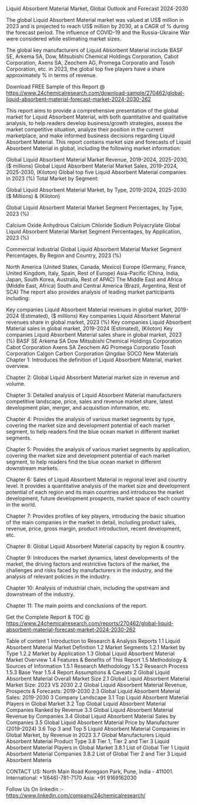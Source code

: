 Liquid Absorbent Material Market, Global Outlook and Forecast 2024-2030

The global Liquid Absorbent Material market was valued at US$ million in 2023 and is projected to reach US$ million by 2030, at a CAGR of % during the forecast period. The influence of COVID-19 and the Russia-Ukraine War were considered while estimating market sizes.

The global key manufacturers of Liquid Absorbent Material include BASF SE, Arkema SA, Dow, Mitsubishi Chemical Holdings Corporation, Cabot Corporation, Axens SA, Zeochem AG, Promega Corporatio and Tosoh Corporation, etc. in 2023, the global top five players have a share approximately % in terms of revenue.

Download FREE Sample of this Report @ https://www.24chemicalresearch.com/download-sample/270462/global-liquid-absorbent-material-forecast-market-2024-2030-262

This report aims to provide a comprehensive presentation of the global market for Liquid Absorbent Material, with both quantitative and qualitative analysis, to help readers develop business/growth strategies, assess the market competitive situation, analyze their position in the current marketplace, and make informed business decisions regarding Liquid Absorbent Material. This report contains market size and forecasts of Liquid Absorbent Material in global, including the following market information:

Global Liquid Absorbent Material Market Revenue, 2019-2024, 2025-2030, ($ millions)
Global Liquid Absorbent Material Market Sales, 2019-2024, 2025-2030, (Kiloton)
Global top five Liquid Absorbent Material companies in 2023 (%)
Total Market by Segment:

Global Liquid Absorbent Material Market, by Type, 2019-2024, 2025-2030 ($ Millions) & (Kiloton)

Global Liquid Absorbent Material Market Segment Percentages, by Type, 2023 (%)

Calcium Oxide
Anhydrous Calcium Chloride
Sodium Polyacrylate
Global Liquid Absorbent Material Market Segment Percentages, by Application, 2023 (%)

Commercial
Industrial
Global Liquid Absorbent Material Market Segment Percentages, By Region and Country, 2023 (%)

North America (United States, Canada, Mexico)
Europe (Germany, France, United Kingdom, Italy, Spain, Rest of Europe)
Asia-Pacific (China, India, Japan, South Korea, Australia, Rest of APAC)
The Middle East and Africa (Middle East, Africa)
South and Central America (Brazil, Argentina, Rest of SCA)
The report also provides analysis of leading market participants including:

Key companies Liquid Absorbent Material revenues in global market, 2019-2024 (Estimated), ($ millions)
Key companies Liquid Absorbent Material revenues share in global market, 2023 (%)
Key companies Liquid Absorbent Material sales in global market, 2019-2024 (Estimated), (Kiloton)
Key companies Liquid Absorbent Material sales share in global market, 2023 (%)
BASF SE
Arkema SA
Dow
Mitsubishi Chemical Holdings Corporation
Cabot Corporation
Axens SA
Zeochem AG
Promega Corporatio
Tosoh Corporation
Calgon Carbon Corporation
Qingdao SOCO New Materials
Chapter 1: Introduces the definition of Liquid Absorbent Material, market overview.

Chapter 2: Global Liquid Absorbent Material market size in revenue and volume.

Chapter 3: Detailed analysis of Liquid Absorbent Material manufacturers competitive landscape, price, sales and revenue market share, latest development plan, merger, and acquisition information, etc.

Chapter 4: Provides the analysis of various market segments by type, covering the market size and development potential of each market segment, to help readers find the blue ocean market in different market segments.

Chapter 5: Provides the analysis of various market segments by application, covering the market size and development potential of each market segment, to help readers find the blue ocean market in different downstream markets.

Chapter 6: Sales of Liquid Absorbent Material in regional level and country level. It provides a quantitative analysis of the market size and development potential of each region and its main countries and introduces the market development, future development prospects, market space of each country in the world.

Chapter 7: Provides profiles of key players, introducing the basic situation of the main companies in the market in detail, including product sales, revenue, price, gross margin, product introduction, recent development, etc.

Chapter 8: Global Liquid Absorbent Material capacity by region & country.

Chapter 9: Introduces the market dynamics, latest developments of the market, the driving factors and restrictive factors of the market, the challenges and risks faced by manufacturers in the industry, and the analysis of relevant policies in the industry.

Chapter 10: Analysis of industrial chain, including the upstream and downstream of the industry.

Chapter 11: The main points and conclusions of the report.

Get the Complete Report & TOC @ https://www.24chemicalresearch.com/reports/270462/global-liquid-absorbent-material-forecast-market-2024-2030-262

Table of content
1 Introduction to Research & Analysis Reports
1.1 Liquid Absorbent Material Market Definition
1.2 Market Segments
1.2.1 Market by Type
1.2.2 Market by Application
1.3 Global Liquid Absorbent Material Market Overview
1.4 Features & Benefits of This Report
1.5 Methodology & Sources of Information
1.5.1 Research Methodology
1.5.2 Research Process
1.5.3 Base Year
1.5.4 Report Assumptions & Caveats
2 Global Liquid Absorbent Material Overall Market Size
2.1 Global Liquid Absorbent Material Market Size: 2023 VS 2030
2.2 Global Liquid Absorbent Material Revenue, Prospects & Forecasts: 2019-2030
2.3 Global Liquid Absorbent Material Sales: 2019-2030
3 Company Landscape
3.1 Top Liquid Absorbent Material Players in Global Market
3.2 Top Global Liquid Absorbent Material Companies Ranked by Revenue
3.3 Global Liquid Absorbent Material Revenue by Companies
3.4 Global Liquid Absorbent Material Sales by Companies
3.5 Global Liquid Absorbent Material Price by Manufacturer (2019-2024)
3.6 Top 3 and Top 5 Liquid Absorbent Material Companies in Global Market, by Revenue in 2023
3.7 Global Manufacturers Liquid Absorbent Material Product Type
3.8 Tier 1, Tier 2 and Tier 3 Liquid Absorbent Material Players in Global Market
3.8.1 List of Global Tier 1 Liquid Absorbent Material Companies
3.8.2 List of Global Tier 2 and Tier 3 Liquid Absorbent Materia

CONTACT US:
North Main Road Koregaon Park, Pune, India - 411001.
International: +1(646)-781-7170
Asia: +91 9169162030

Follow Us On linkedin :- https://www.linkedin.com/company/24chemicalresearch/
